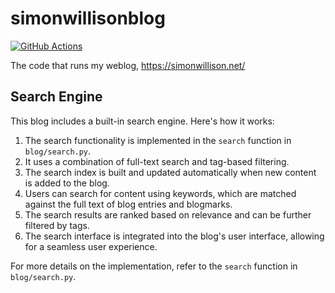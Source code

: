 # simonwillisonblog

[![GitHub Actions](https://github.com/simonw/simonwillisonblog/actions/workflows/ci.yml/badge.svg)](https://github.com/simonw/simonwillisonblog/actions)

The code that runs my weblog, https://simonwillison.net/

## Search Engine

This blog includes a built-in search engine. Here's how it works:

1. The search functionality is implemented in the `search` function in `blog/search.py`.
2. It uses a combination of full-text search and tag-based filtering.
3. The search index is built and updated automatically when new content is added to the blog.
4. Users can search for content using keywords, which are matched against the full text of blog entries and blogmarks.
5. The search results are ranked based on relevance and can be further filtered by tags.
6. The search interface is integrated into the blog's user interface, allowing for a seamless user experience.

For more details on the implementation, refer to the `search` function in `blog/search.py`.
